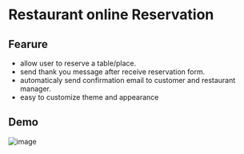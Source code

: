 # Restaurant online Reservation

## Fearure
- allow user to reserve a table/place.
- send thank you message after receive reservation form.
- automaticaly send confirmation email to customer and restaurant manager.
- easy to customize theme and appearance

## Demo
![image](https://user-images.githubusercontent.com/71797725/220697852-981d6cff-beee-4dff-9fb9-6a1e56f7c2b3.png)
